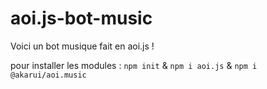 # aoi.js-bot-music
Voici un bot musique fait en aoi.js !


pour installer les modules : `npm init` & `npm i aoi.js` & `npm i @akarui/aoi.music`
